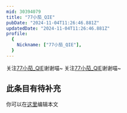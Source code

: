 ```yaml
---
mid: 30394079
title: "77小茄_QIE"
pubDate: "2024-11-04T11:26:46.881Z"
updatedDate: "2024-11-04T11:26:46.881Z"
profile:
  {
    Nickname: ["77小茄_QIE"],
  }
---
```


关注[77小茄_QIE](https://space.bilibili.com/30394079)谢谢喵~ 关注[77小茄_QIE](https://space.bilibili.com/30394079)谢谢喵~

## 此条目有待补充
你可以在[这里](https://github.com/Yuhanawa/VTuber.ICU-Content/edit/master/v/77小茄_QIE/index.md)编辑本文
